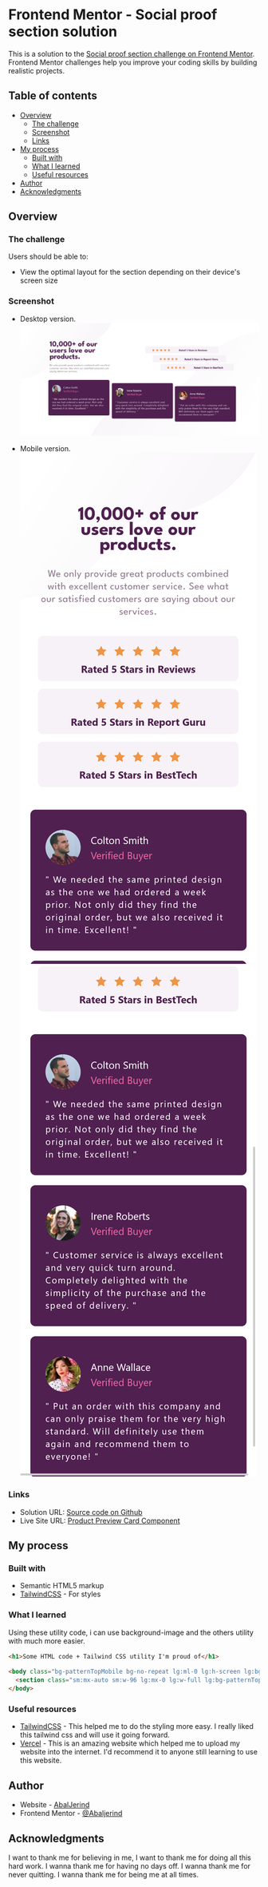 # Frontend Mentor - Social proof section solution

This is a solution to the [Social proof section challenge on Frontend Mentor](https://www.frontendmentor.io/challenges/social-proof-section-6e0qTv_bA). Frontend Mentor challenges help you improve your coding skills by building realistic projects.

## Table of contents

- [Overview](#overview)
  - [The challenge](#the-challenge)
  - [Screenshot](#screenshot)
  - [Links](#links)
- [My process](#my-process)
  - [Built with](#built-with)
  - [What I learned](#what-i-learned)
  - [Useful resources](#useful-resources)
- [Author](#author)
- [Acknowledgments](#acknowledgments)

## Overview

### The challenge

Users should be able to:

- View the optimal layout for the section depending on their device's screen size

### Screenshot

- Desktop version.
  ![](./images/screenshot-social-proof-section-desktop.jpg)

- Mobile version.
  ![](./images/screenshot-social-proof-section-mobile-1.png)
  ![](./images/screenshot-social-proof-section-mobile-2.png)

### Links

- Solution URL: [Source code on Github](https://github.com/Abaljerind/social-proof-section-master)
- Live Site URL: [Product Preview Card Component](https://social-proof-section-master-git-main-abaljerind.vercel.app/)

## My process

### Built with

- Semantic HTML5 markup
- [TailwindCSS](https://tailwindcss.com/) - For styles

### What I learned

Using these utility code, i can use background-image and the others utility with much more easier.

```html
<h1>Some HTML code + Tailwind CSS utility I'm proud of</h1>
```

```html
<body class="bg-patternTopMobile bg-no-repeat lg:ml-0 lg:h-screen lg:bg-patternBottomDesktop lg:bg-right-bottom">
  <section class="sm:mx-auto sm:w-96 lg:mx-0 lg:w-full lg:bg-patternTopDesktop lg:bg-no-repeat"></section>
</body>
```

### Useful resources

- [TailwindCSS](https://tailwindcss.com/) - This helped me to do the styling more easy. I really liked this tailwind css and will use it going forward.
- [Vercel](https://vercel.com) - This is an amazing website which helped me to upload my website into the internet. I'd recommend it to anyone still learning to use this website.

## Author

- Website - [AbalJerind](https://social-proof-section-master-git-main-abaljerind.vercel.app/)
- Frontend Mentor - [@Abaljerind](https://www.frontendmentor.io/profile/Abaljerind)

## Acknowledgments

I want to thank me for believing in me, I want to thank me for doing all this hard work. I wanna thank me for having no days off. I wanna thank me for never quitting. I wanna thank me for being me at all times.

